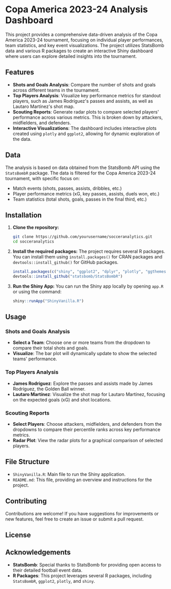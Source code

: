 # Copa America 2023-24 Analysis Dashboard

This project provides a comprehensive data-driven analysis of the Copa America 2023-24 tournament, focusing on individual player performances, team statistics, and key event visualizations. The project utilizes StatsBomb data and various R packages to create an interactive Shiny dashboard where users can explore detailed insights into the tournament.

## Features

- **Shots and Goals Analysis**: Compare the number of shots and goals across different teams in the tournament.
- **Top Players Analysis**: Visualize key performance metrics for standout players, such as James Rodríguez's passes and assists, as well as Lautaro Martínez's shot map.
- **Scouting Reports**: Generate radar plots to compare selected players' performance across various metrics. This is broken down by attackers, midfielders, and defenders.
- **Interactive Visualizations**: The dashboard includes interactive plots created using `plotly` and `ggplot2`, allowing for dynamic exploration of the data.

## Data

The analysis is based on data obtained from the StatsBomb API using the `StatsBombR` package. The data is filtered for the Copa America 2023-24 tournament, with specific focus on:
- Match events (shots, passes, assists, dribbles, etc.)
- Player performance metrics (xG, key passes, assists, duels won, etc.)
- Team statistics (total shots, goals, passes in the final third, etc.)

## Installation

1. **Clone the repository:**
    ```bash
    git clone https://github.com/yourusername/socceranalytics.git
    cd socceranalytics
    ```

2. **Install the required packages:**
    The project requires several R packages. You can install them using `install.packages()` for CRAN packages and `devtools::install_github()` for GitHub packages.

    ```r
    install.packages(c("shiny", "ggplot2", "dplyr", "plotly", "ggthemes", "ggrepel", "ggsoccer", "SBpitch", "tidyverse"))
    devtools::install_github("statsbomb/StatsBombR")
    ```

3. **Run the Shiny App:**
    You can run the Shiny app locally by opening `app.R` or using the command:
    ```r
    shiny::runApp("ShinyVanilla.R")
    ```

## Usage

### Shots and Goals Analysis

- **Select a Team**: Choose one or more teams from the dropdown to compare their total shots and goals.
- **Visualize**: The bar plot will dynamically update to show the selected teams' performance.

### Top Players Analysis

- **James Rodríguez**: Explore the passes and assists made by James Rodríguez, the Golden Ball winner.
- **Lautaro Martínez**: Visualize the shot map for Lautaro Martínez, focusing on the expected goals (xG) and shot locations.

### Scouting Reports

- **Select Players**: Choose attackers, midfielders, and defenders from the dropdowns to compare their percentile ranks across key performance metrics.
- **Radar Plot**: View the radar plots for a graphical comparison of selected players.

## File Structure

- `ShinyVanilla.R`: Main file to run the Shiny application.
- `README.md`: This file, providing an overview and instructions for the project.

## Contributing

Contributions are welcome! If you have suggestions for improvements or new features, feel free to create an issue or submit a pull request.

## License


## Acknowledgements

- **StatsBomb**: Special thanks to StatsBomb for providing open access to their detailed football event data.
- **R Packages**: This project leverages several R packages, including `StatsBombR`, `ggplot2`, `plotly`, and `shiny`.


